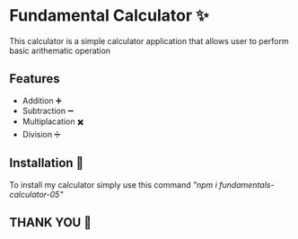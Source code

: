 <h1>Fundamental Calculator ✨</h1>
<p>This calculator is a simple calculator application that allows user to perform basic arithematic operation </p>
<h2><b>Features</b></h2>
<ul>
  <li>Addition ➕</li>
  <li>Subtraction ➖</li>
  <li>Multiplacation ✖️</li>
  <li>Division ➗</li>
</ul>
<h2>Installation 📍</h2>
<p>To install my calculator simply use this command <i>"npm i fundamentals-calculator-05"</i></p>

<h2> THANK YOU 💜</h2>
